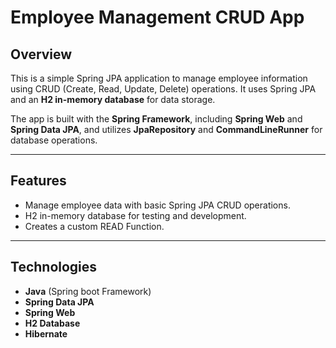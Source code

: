# Employee Management CRUD App

## Overview
This is a simple Spring JPA application to manage employee information using CRUD (Create, Read, Update, Delete) operations. It uses Spring JPA and an **H2 in-memory database**  for data storage.

The app is built with the **Spring Framework**, including **Spring Web** and **Spring Data JPA**, and utilizes **JpaRepository** and **CommandLineRunner** for database operations.

---

## Features
- Manage employee data with basic Spring JPA CRUD operations.
- H2 in-memory database for testing and development.
- Creates a custom READ Function.
---

## Technologies
- **Java** (Spring boot Framework)
- **Spring Data JPA**
- **Spring Web**
- **H2 Database**
- **Hibernate**
